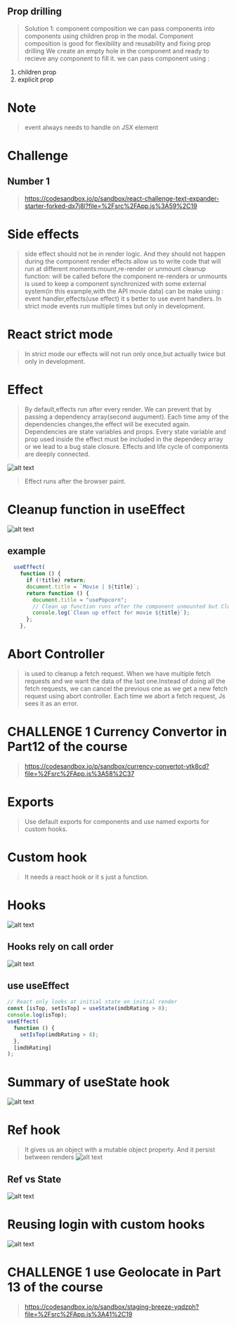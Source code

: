 ## Prop drilling

> Solution 1: component composition
> we can pass components into components using children prop in the modal.
> Component composition is good for flexibility and reusability and fixing prop drilling
> We create an empty hole in the component and ready to recieve any component to fill it.
> we can pass component using :

1. children prop
2. explicit prop

# Note

> event always needs to handle on JSX element

# Challenge

## Number 1

> https://codesandbox.io/p/sandbox/react-challenge-text-expander-starter-forked-dx7j8l?file=%2Fsrc%2FApp.js%3A59%2C19

# Side effects

> side effect should not be in render logic. And they should not happen during the component render
> effects allow us to write code that will run at different moments:mount,re-render or unmount
> cleanup function: will be called before the component re-renders or unmounts
> is used to keep a component synchronized with some external system(in this example,with the API movie data)
> can be make using : event handler,effects(use effect)
> it s better to use event handlers.
> In strict mode events run multiple times but only in development.

# React strict mode

> In strict mode our effects will not run only once,but actually twice but only in development.

# Effect

> By default,effects run after every render. We can prevent that by passing a dependency array(second augument).
> Each time amy of the dependencies changes,the effect will be executed again.
> Dependencies are state variables and props.
> Every state variable and prop used inside the effect must be included in the dependecy array or we lead to a bug stale closure.
> Effects and life cycle of components are deeply connected.

![alt text](useeffect-synchronization.png)

> Effect runs after the browser paint.

# Cleanup function in useEffect

![alt text](cleanUp.png)

## example

```js
  useEffect(
    function () {
      if (!title) return;
      document.title = `Movie | ${title}`;
      return function () {
        document.title = "usePopcorn";
        // Clean up function runs after the component unmounted but Closure makes the function remembers all the variables that were present at the time and the place that the function was created
        console.log(`Clean up effect for movie ${title}`);
      };
    },
```

# Abort Controller

> is used to cleanup a fetch request.
> When we have multiple fetch requests and we want the data of the last one.Instead of doing all the fetch requests, we can cancel the previous one as we get a new fetch request using abort controller.
> Each time we abort a fetch request, Js sees it as an error.

# CHALLENGE 1 Currency Convertor in Part12 of the course

> https://codesandbox.io/p/sandbox/currency-convertot-vtk8cd?file=%2Fsrc%2FApp.js%3A58%2C37

# Exports

> Use default exports for components and use named exports for custom hooks.

# Custom hook

> It needs a react hook or it s just a function.

# Hooks

![alt text](ruleOfHooks.png)

## Hooks rely on call order

![alt text](hook-callOrder.png)

## use useEffect

```js
// React only looks at initial state on initial render
const [isTop, setIsTop] = useState(imdbRating > 8);
console.log(isTop);
useEffect(
  function () {
    setIsTop(imdbRating > 8);
  },
  [imdbRating]
);
```

# Summary of useState hook

![alt text](useState.png)

# Ref hook

> It gives us an object with a mutable object property. And it persist between renders
> ![alt text](useRef.png)

## Ref vs State

![alt text](refVsState.png)

# Reusing login with custom hooks

![alt text](customHook.png)

# CHALLENGE 1 use Geolocate in Part 13 of the course

> https://codesandbox.io/p/sandbox/staging-breeze-yqdzph?file=%2Fsrc%2FApp.js%3A41%2C19
